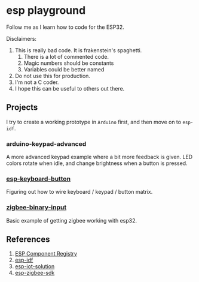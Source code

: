# esp playground 

Follow me as I learn how to code for the ESP32.

Disclaimers:
1. This is really bad code. It is frakenstein's spaghetti.
   1. There is a lot of commented code.
   2. Magic numbers should be constants
   3. Variables could be better named
2. Do not use this for production.
3. I'm not a C coder.
4. I hope this can be useful to others out there.

## Projects

I try to create a working prototype in `Arduino` first, and then move on to `esp-idf`.

### arduino-keypad-advanced

A more advanced keypad example where a bit more feedback is given. LED colors rotate when idle, and change brightness when a button is pressed.

### [esp-keyboard-button](./esp-keyboard-button/)

Figuring out how to wire keyboard / keypad / button matrix.

### [zigbee-binary-input](./zigbee-binary-input/)

Basic example of getting zigbee working with esp32.

## References

1. [ESP Component Registry](https://components.espressif.com/)
1. [esp-idf](https://docs.espressif.com/projects/esp-idf)
1. [esp-iot-solution](https://docs.espressif.com/projects/esp-iot-solution/)
1. [esp-zigbee-sdk](https://docs.espressif.com/projects/esp-zigbee-sdk)